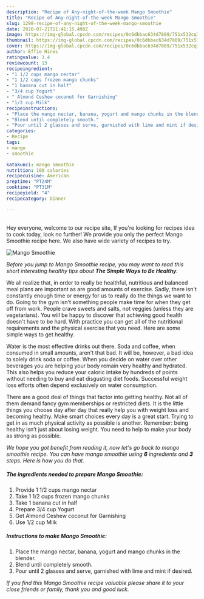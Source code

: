 ```yaml
---
description: "Recipe of Any-night-of-the-week Mango Smoothie"
title: "Recipe of Any-night-of-the-week Mango Smoothie"
slug: 1298-recipe-of-any-night-of-the-week-mango-smoothie
date: 2020-07-21T11:41:15.498Z
image: https://img-global.cpcdn.com/recipes/0c6dbbac634d7809/751x532cq70/mango-smoothie-recipe-main-photo.jpg
thumbnail: https://img-global.cpcdn.com/recipes/0c6dbbac634d7809/751x532cq70/mango-smoothie-recipe-main-photo.jpg
cover: https://img-global.cpcdn.com/recipes/0c6dbbac634d7809/751x532cq70/mango-smoothie-recipe-main-photo.jpg
author: Effie Hines
ratingvalue: 3.4
reviewcount: 13
recipeingredient:
- "1 1/2 cups mango nectar"
- "1 1/2 cups frozen mango chunks"
- "1 banana cut in half"
- "3/4 cup Yogurt"
- " Almond Ceshew coconut for Garnishing"
- "1/2 cup Milk"
recipeinstructions:
- "Place the mango nectar, banana, yogurt and mango chunks in the blender."
- "Blend until completely smooth."
- "Pour until 2 glasses and serve, garnished with lime and mint if desired."
categories:
- Recipe
tags:
- mango
- smoothie

katakunci: mango smoothie 
nutrition: 100 calories
recipecuisine: American
preptime: "PT24M"
cooktime: "PT31M"
recipeyield: "4"
recipecategory: Dinner

---
```

<br>
Hey everyone, welcome to our recipe site, If you're looking for recipes idea to cook today, look no further! We provide you only the perfect Mango Smoothie recipe here. We also have wide variety of recipes to try.
<br>


![Mango Smoothie](https://img-global.cpcdn.com/recipes/0c6dbbac634d7809/751x532cq70/mango-smoothie-recipe-main-photo.jpg)

<i>Before you jump to Mango Smoothie recipe, you may want to read this short interesting healthy tips about <strong>The Simple Ways to Be Healthy</strong>.</i>

We all realize that, in order to really be healthful, nutritious and balanced meal plans are important as are good amounts of exercise. Sadly, there isn't constantly enough time or energy for us to really do the things we want to do. Going to the gym isn't something people make time for when they get off from work. People crave sweets and salts, not veggies (unless they are vegetarians). You will be happy to discover that achieving good health doesn't have to be hard. With practice you can get all of the nutritional requirements and the physical exercise that you need. Here are some simple ways to get healthy.

Water is the most effective drinks out there. Soda and coffee, when consumed in small amounts, aren't that bad. It will be, however, a bad idea to solely drink soda or coffee. When you decide on water over other beverages you are helping your body remain very healthy and hydrated. This also helps you reduce your caloric intake by hundreds of points without needing to buy and eat disgusting diet foods. Successful weight loss efforts often depend exclusively on water consumption.

There are a good deal of things that factor into getting healthy. Not all of them demand fancy gym memberships or restricted diets. It is the little things you choose day after day that really help you with weight loss and becoming healthy. Make smart choices every day is a great start. Trying to get in as much physical activity as possible is another. Remember: being healthy isn’t just about losing weight. You need to help to make your body as strong as possible. 


<i>We hope you got benefit from reading it, now let's go back to mango smoothie recipe. You can have mango smoothie using <strong>6</strong> ingredients and <strong>3</strong> steps. Here is how you do that.
</i>

##### The ingredients needed to prepare Mango Smoothie:

1. Provide 1 1/2 cups mango nectar
1. Take 1 1/2 cups frozen mango chunks
1. Take 1 banana cut in half
1. Prepare 3/4 cup Yogurt
1. Get  Almond Ceshew coconut for Garnishing
1. Use 1/2 cup Milk


##### Instructions to make Mango Smoothie:

1. Place the mango nectar, banana, yogurt and mango chunks in the blender.
1. Blend until completely smooth.
1. Pour until 2 glasses and serve, garnished with lime and mint if desired.


<i>If you find this Mango Smoothie recipe valuable please share it to your close friends or family, thank you and good luck.</i>
